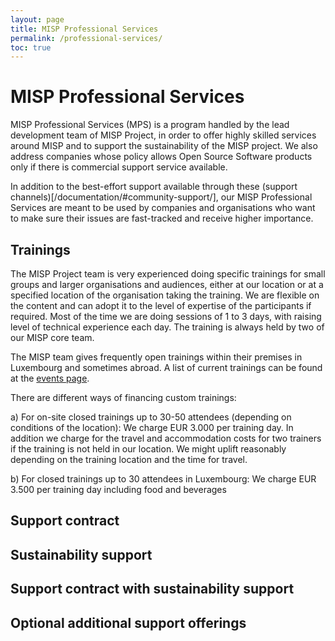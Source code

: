 ```yaml
---
layout: page
title: MISP Professional Services
permalink: /professional-services/
toc: true
---
```


# MISP Professional Services

MISP Professional Services (MPS) is a program handled by the lead development team of MISP Project, in order to offer highly 
skilled services around MISP and to support the sustainability of the MISP project.
We also address companies whose policy allows Open Source Software products only if there is commercial support service 
available.

In addition to the best-effort support available through these (support channels)[/documentation/#community-support/], 
our MISP Professional Services are meant to be used by companies and organisations who want to make sure their issues are 
fast-tracked and receive higher importance.


## Trainings

The MISP Project team is very experienced doing specific trainings for small groups and larger organisations and audiences, 
either at our location or at a specified location of the organisation taking the training.
We are flexible on the content and can adopt it to the level of expertise of the participants if required.
Most of the time we are doing sessions of 1 to 3 days, with raising level of technical experience each day.
The training is always held by two of our MISP core team.

The MISP team gives frequently open trainings within their premises in Luxembourg and sometimes abroad.
A list of current trainings can be found at the [events page](/events/).

There are different ways of financing custom trainings:

a) For on-site closed trainings up to 30-50 attendees (depending on conditions of the location): 
We charge EUR 3.000 per training day. 
In addition we charge for the travel and accommodation costs for two trainers if the 
training is not held in our location. 
We might uplift reasonably depending on the training location and the time for travel.

b) For closed trainings up to 30 attendees in Luxembourg: 
We charge EUR 3.500 per training day including food and beverages


## Support contract

## Sustainability support

## Support contract with sustainability support

## Optional additional support offerings












